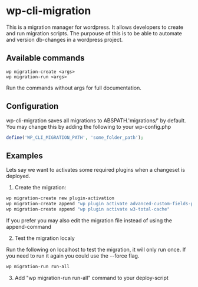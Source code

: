 # wp-cli-migration

This is a migration manager for wordpress. It allows developers to create and run migration scripts.
The purpouse of this is to be able to automate and version db-changes in a wordpress project.

## Available commands
```
wp migration-create <args>
wp migration-run <args>
````

Run the commands without args for full documentation.

## Configuration

wp-cli-migration saves all migrations to ABSPATH.'migrations/' by default. You may change this by adding the following to your wp-config.php
```php
define('WP_CLI_MIGRATION_PATH', 'some_folder_path');
```

## Examples

Lets say we want to activates some required plugins when a changeset is deployed.

1. Create the migration:
```bash
wp migration-create new plugin-activation
wp migration-create append "wp plugin activate advanced-custom-fields-pro"
wp migration-create append "wp plugin activate w3-total-cache"
```
If you prefer you may also edit the migration file instead of using the append-command

2. Test the migration localy

Run the following on localhost to test the migration, it will only run once. If you need to run it again you could use the --force flag.
```bash
wp migration-run run-all
```

3. Add "wp migration-run run-all" command to your deploy-script
